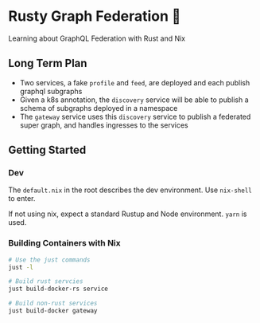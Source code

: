 # Rusty Graph Federation 🦀

Learning about GraphQL Federation with Rust and Nix

## Long Term Plan

- Two services, a fake `profile` and `feed`, are deployed and each publish graphql subgraphs
- Given a k8s annotation, the `discovery` service will be able to publish a schema of subgraphs deployed in a namespace
- The `gateway` service uses this `discovery` service to publish a federated super graph, and handles ingresses to the services

## Getting Started

### Dev

The `default.nix` in the root describes the dev environment. Use `nix-shell` to enter.

If not using nix, expect a standard Rustup and Node environment. `yarn` is used.

### Building Containers with Nix

```sh
# Use the just commands
just -l

# Build rust servcies
just build-docker-rs service

# Build non-rust services
just build-docker gateway

```
